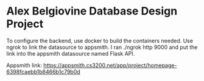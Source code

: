 # Alex Belgiovine Database Design Project

To configure the backend, use docker to build the containers needed. 
Use ngrok to link the datasource to appsmith.
I ran ./ngrok http 9000 and put the link into the appsmith datasource named Flask API.


Appsmith link: https://appsmith.cs3200.net/app/project/homepage-6398fcaebb1b8466b1c79b0d




